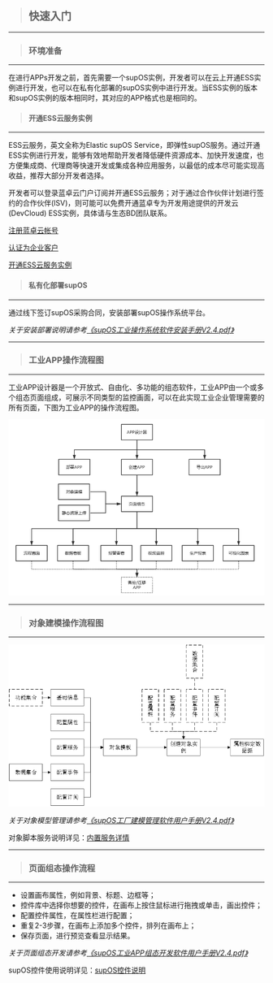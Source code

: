 > ## **快速入门**

---

> ### **环境准备**

---

在进行APPs开发之前，首先需要一个supOS实例，开发者可以在云上开通ESS实例进行开发，也可以在私有化部署的supOS实例中进行开发。当ESS实例的版本和supOS实例的版本相同时，其对应的APP格式也是相同的。

> #### **开通ESS云服务实例**

---

ESS云服务，英文全称为Elastic supOS Service，即弹性supOS服务。通过开通ESS实例进行开发，能够有效地帮助开发者降低硬件资源成本、加快开发速度，也方便集成商、代理商等快速开发或集成各种应用服务，以最低的成本尽可能实现高收益，推荐大部分开发者选择。

开发者可以登录蓝卓云门户订阅并开通ESS云服务；对于通过合作伙伴计划进行签约的合作伙伴(ISV)，则可能可以免费开通蓝卓专为开发用途提供的开发云(DevCloud) ESS实例，具体请与生态BD团队联系。

[注册蓝卓云帐号](https://developer.supos.com/docs/register-account)

[认证为企业客户](https://developer.supos.com/docs/certify-customer)

[开通ESS云服务实例](https://developer.supos.com/docs/ess-purchase)

> #### **私有化部署supOS**

---

通过线下签订supOS采购合同，安装部署supOS操作系统平台。

*关于安装部署说明请参考[《supOS工业操作系统软件安装手册V2.4.pdf》](http://oss.supos.com/docs/ProductManual/supOS/V2.8.1/supOS工业操作系统软件安装手册V2.4.pdf)*

---

> ### **工业APP操作流程图**

---

工业APP设计器是一个开放式、自由化、多功能的组态软件，工业APP由一个或多个组态页面组成，可展示不同类型的监控画面，可以在此实现工业企业管理需要的所有页面，下图为工业APP的操作流程图。

![工业APP操作流程图](../assets/img/appFlow.png "工业APP操作流程图")

---

> ### **对象建模操作流程图**

---

![对象建模操作流程图](../assets/img/ObjectMana.png "对象建模操作流程图")

*关于对象模型管理请参考[《supOS工厂建模管理软件用户手册V2.4.pdf》](http://oss.supos.com/docs/ProductManual/supOS/V2.8.1/supOS工厂建模管理软件用户手册V2.4.pdf)*

对象脚本服务说明详见：[内置服务详情](https://supos-project.github.io/supOS-Object-Documents/#/docs/ObjectService/)

---

> ### **页面组态操作流程**

---

- 设置画布属性，例如背景、标题、边框等；
- 控件库中选择你想要的控件，在画布上按住鼠标进行拖拽或单击，画出控件；
- 配置控件属性，在属性栏进行配置；
- 重复2-3步骤，在画布上添加多个控件，排列在画布上；
- 保存页面，进行预览查看显示结果。

*关于页面组态开发请参考[《supOS工业APP组态开发软件用户手册V2.4.pdf》](http://oss.supos.com/docs/ProductManual/supOS/V2.8.1/supOS工业APP组态开发软件用户手册V2.4.pdf)*

supOS控件使用说明详见：[supOS控件说明](https://supos-project.github.io/supOS-Object-Documents/#/docs/CommonIntro/)